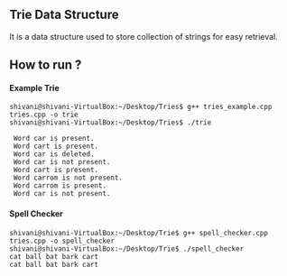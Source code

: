 
## Trie Data Structure

It is a data structure used to store collection of strings for easy retrieval.

## How to run ?

#### Example Trie
```
shivani@shivani-VirtualBox:~/Desktop/Tries$ g++ tries_example.cpp tries.cpp -o trie
shivani@shivani-VirtualBox:~/Desktop/Tries$ ./trie 

 Word car is present.
 Word cart is present.
 Word car is deleted.
 Word car is not present.
 Word cart is present.
 Word carrom is not present.
 Word carrom is present.
 Word car is not present.

```

#### Spell Checker
```
shivani@shivani-VirtualBox:~/Desktop/Trie$ g++ spell_checker.cpp tries.cpp -o spell_checker
shivani@shivani-VirtualBox:~/Desktop/Trie$ ./spell_checker 
cat ball bat bark cart
cat ball bat bark cart
```
